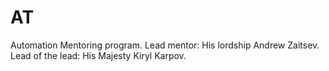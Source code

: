 # AT
Automation Mentoring program.
Lead mentor: His lordship Andrew Zaitsev.
Lead of the lead: His Majesty Kiryl Karpov. 
